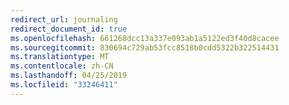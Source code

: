 ```yaml
---
redirect_url: journaling
redirect_document_id: true
ms.openlocfilehash: 661268dcc13a337e093ab1a5122ed3f40d8cacee
ms.sourcegitcommit: 830694c729ab53fcc8518b0cdd5322b322514431
ms.translationtype: MT
ms.contentlocale: zh-CN
ms.lasthandoff: 04/25/2019
ms.locfileid: "33246411"
---
```

